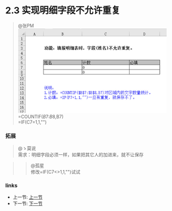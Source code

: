 # 2.3 实现明细字段不允许重复

> @张PM  
![](../images/2.3.1.jpg)  
>=COUNTIF($B$7:$B$8,B7)  
>=IF(C7=1,1,"")
 
### 拓展
> @ゝ莫说  
需求：明细字段必须一样，如果把其它人的加进来，就不让保存

>> @孤星  
修改=IF(C7<>1,1,"")试试

### links
  * 上一节: [上一节](<02.2.md>)
  * 下一节: [下一节](<02.4.md>)
